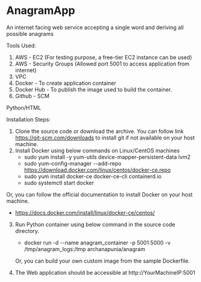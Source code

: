 # AnagramApp
An internet facing web service accepting a single word and deriving all possible anagrams

Tools Used:
1. AWS - EC2 (For testing purpose, a free-tier EC2 instance can be used)
2. AWS - Security Groups (Allowed port 5001 to access application from internet)
3. VPC
4. Docker - To create application container
5. Docker Hub - To publish the image used to build the container.
6. Github - SCM

Python/HTML

Installation Steps:
1. Clone the source code or download the archive. You can follow link https://git-scm.com/downloads to install git if not available on your host machine.
2. Install Docker using below commands on Linux/CentOS machines
   - sudo yum install -y yum-utils device-mapper-persistent-data lvm2
   - sudo yum-config-manager --add-repo https://download.docker.com/linux/centos/docker-ce.repo
   -  sudo yum install docker-ce docker-ce-cli containerd.io
   - sudo systemctl start docker
    
  Or, you can follow the official documentation to install Docker on your host machine. 
   - https://docs.docker.com/install/linux/docker-ce/centos/
     
3. Run Python container using below command in the source code directory.
   - docker run -d --name anagram_container -p 5001:5000 -v /tmp/anagram_logs:/tmp archanapunia/anagram
   
   Or, you can build your own custom image from the sample Dockerfile.
   
4. The Web application should be accessible at http://YourMachineIP:5001
   

